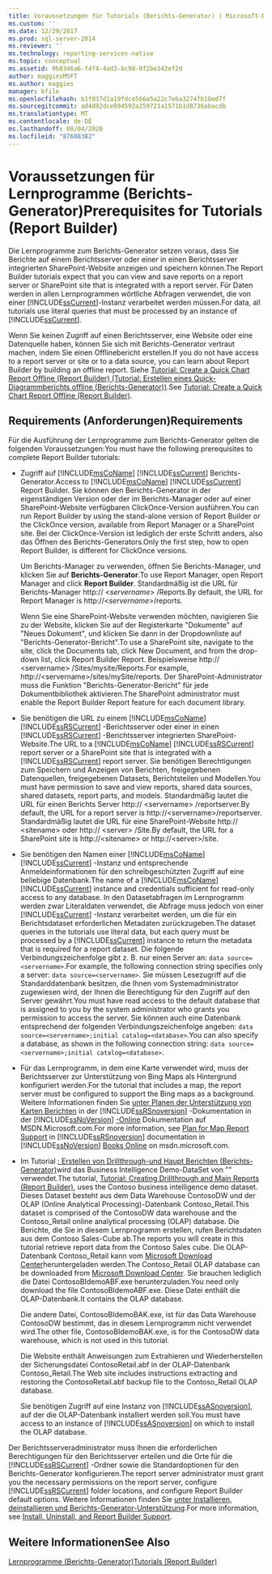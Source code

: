 ```yaml
---
title: Voraussetzungen für Tutorials (Berichts-Generator) | Microsoft-Dokumentation
ms.custom: ''
ms.date: 12/29/2017
ms.prod: sql-server-2014
ms.reviewer: ''
ms.technology: reporting-services-native
ms.topic: conceptual
ms.assetid: 9b8346a6-f4f4-4ad3-bc98-8f2be342ef2d
author: maggiesMSFT
ms.author: maggies
manager: kfile
ms.openlocfilehash: b1f037d1a19fdce566a5a22c7e6a3274fb10ed7f
ms.sourcegitcommit: ad4d92dce894592a259721a1571b1d8736abacdb
ms.translationtype: MT
ms.contentlocale: de-DE
ms.lasthandoff: 08/04/2020
ms.locfileid: "87608382"
---
```

# <a name="prerequisites-for-tutorials-report-builder"></a><span data-ttu-id="15430-102">Voraussetzungen für Lernprogramme (Berichts-Generator)</span><span class="sxs-lookup"><span data-stu-id="15430-102">Prerequisites for Tutorials (Report Builder)</span></span>
  <span data-ttu-id="15430-103">Die Lernprogramme zum Berichts-Generator setzen voraus, dass Sie Berichte auf einem Berichtsserver oder einer in einen Berichtsserver integrierten SharePoint-Website anzeigen und speichern können.</span><span class="sxs-lookup"><span data-stu-id="15430-103">The Report Builder tutorials expect that you can view and save reports on a report server or SharePoint site that is integrated with a report server.</span></span> <span data-ttu-id="15430-104">Für Daten werden in allen Lernprogrammen wörtliche Abfragen verwendet, die von einer [!INCLUDE[ssCurrent](../includes/sscurrent-md.md)]-Instanz verarbeitet werden müssen.</span><span class="sxs-lookup"><span data-stu-id="15430-104">For data, all tutorials use literal queries that must be processed by an instance of [!INCLUDE[ssCurrent](../includes/sscurrent-md.md)].</span></span>  
  
 <span data-ttu-id="15430-105">Wenn Sie keinen Zugriff auf einen Berichtsserver, eine Website oder eine Datenquelle haben, können Sie sich mit Berichts-Generator vertraut machen, indem Sie einen Offlinebericht erstellen.</span><span class="sxs-lookup"><span data-stu-id="15430-105">If you do not have access to a report server or site or to a data source, you can learn about Report Builder by building an offline report.</span></span> <span data-ttu-id="15430-106">Siehe [Tutorial: Create a Quick Chart Report Offline (Report Builder) (Tutorial: Erstellen eines Quick-Diagrammberichts offline (Berichts-Generator))](report-builder/tutorial-create-a-quick-chart-report-offline-report-builder.md).</span><span class="sxs-lookup"><span data-stu-id="15430-106">See [Tutorial: Create a Quick Chart Report Offline &#40;Report Builder&#41;](report-builder/tutorial-create-a-quick-chart-report-offline-report-builder.md).</span></span>  
  
## <a name="requirements"></a><span data-ttu-id="15430-107">Requirements (Anforderungen)</span><span class="sxs-lookup"><span data-stu-id="15430-107">Requirements</span></span>  
 <span data-ttu-id="15430-108">Für die Ausführung der Lernprogramme zum Berichts-Generator gelten die folgenden Voraussetzungen:</span><span class="sxs-lookup"><span data-stu-id="15430-108">You must have the following prerequisites to complete Report Builder tutorials:</span></span>  
  
-   <span data-ttu-id="15430-109">Zugriff auf [!INCLUDE[msCoName](../includes/msconame-md.md)] [!INCLUDE[ssCurrent](../includes/sscurrent-md.md)] Berichts-Generator.</span><span class="sxs-lookup"><span data-stu-id="15430-109">Access to [!INCLUDE[msCoName](../includes/msconame-md.md)] [!INCLUDE[ssCurrent](../includes/sscurrent-md.md)] Report Builder.</span></span> <span data-ttu-id="15430-110">Sie können den Berichts-Generator in der eigenständigen Version oder der im Berichts-Manager oder auf einer SharePoint-Website verfügbaren ClickOnce-Version ausführen.</span><span class="sxs-lookup"><span data-stu-id="15430-110">You can run Report Builder by using the stand-alone version of Report Builder or the ClickOnce version, available from Report Manager or a SharePoint site.</span></span> <span data-ttu-id="15430-111">Bei der ClickOnce-Version ist lediglich der erste Schritt anders, also das Öffnen des Berichts-Generators.</span><span class="sxs-lookup"><span data-stu-id="15430-111">Only the first step, how to open Report Builder, is different for ClickOnce versions.</span></span>  
  
     <span data-ttu-id="15430-112">Um Berichts-Manager zu verwenden, öffnen Sie Berichts-Manager, und klicken Sie auf **Berichts-Generator**.</span><span class="sxs-lookup"><span data-stu-id="15430-112">To use Report Manager, open Report Manager and click **Report Builder**.</span></span> <span data-ttu-id="15430-113">Standardmäßig ist die URL für Berichts-Manager http:// \<*servername*> /Reports.</span><span class="sxs-lookup"><span data-stu-id="15430-113">By default, the URL for Report Manager is http://\<*servername*>/reports.</span></span>  
  
     <span data-ttu-id="15430-114">Wenn Sie eine SharePoint-Website verwenden möchten, navigieren Sie zu der Website, klicken Sie auf der Registerkarte "Dokumente" auf "Neues Dokument", und klicken Sie dann in der Dropdownliste auf "Berichts-Generator-Bericht".</span><span class="sxs-lookup"><span data-stu-id="15430-114">To use a SharePoint site, navigate to the site, click the Documents tab, click New Document, and from the drop-down list, click Report Builder Report.</span></span> <span data-ttu-id="15430-115">Beispielsweise http:// \<servername> /Sites/mysite/Reports.</span><span class="sxs-lookup"><span data-stu-id="15430-115">For example, http://\<servername>/sites/mySite/reports.</span></span> <span data-ttu-id="15430-116">Der SharePoint-Administrator muss die Funktion "Berichts-Generator-Bericht" für jede Dokumentbibliothek aktivieren.</span><span class="sxs-lookup"><span data-stu-id="15430-116">The SharePoint administrator must enable the Report Builder Report feature for each document library.</span></span>  
  
-   <span data-ttu-id="15430-117">Sie benötigen die URL zu einem [!INCLUDE[msCoName](../includes/msconame-md.md)] [!INCLUDE[ssRSCurrent](../includes/ssrscurrent-md.md)] -Berichtsserver oder einer in einen [!INCLUDE[ssRSCurrent](../includes/ssrscurrent-md.md)] -Berichtsserver integrierten SharePoint-Website.</span><span class="sxs-lookup"><span data-stu-id="15430-117">The URL to a [!INCLUDE[msCoName](../includes/msconame-md.md)] [!INCLUDE[ssRSCurrent](../includes/ssrscurrent-md.md)] report server or a SharePoint site that is integrated with a [!INCLUDE[ssRSCurrent](../includes/ssrscurrent-md.md)] report server.</span></span> <span data-ttu-id="15430-118">Sie benötigen Berechtigungen zum Speichern und Anzeigen von Berichten, freigegebenen Datenquellen, freigegebenen Datasets, Berichtsteilen und Modellen.</span><span class="sxs-lookup"><span data-stu-id="15430-118">You must have permission to save and view reports, shared data sources, shared datasets, report parts, and models.</span></span> <span data-ttu-id="15430-119">Standardmäßig lautet die URL für einen Berichts Server http:// \<servername> /reportserver.</span><span class="sxs-lookup"><span data-stu-id="15430-119">By default, the URL for a report server is http://\<servername>/reportserver.</span></span> <span data-ttu-id="15430-120">Standardmäßig lautet die URL für eine SharePoint-Website http:// \<sitename> oder http:// \<server> /Site.</span><span class="sxs-lookup"><span data-stu-id="15430-120">By default, the URL for a SharePoint site is http://\<sitename> or http://\<server>/site.</span></span>  
  
-   <span data-ttu-id="15430-121">Sie benötigen den Namen einer [!INCLUDE[msCoName](../includes/msconame-md.md)] [!INCLUDE[ssCurrent](../includes/sscurrent-md.md)] -Instanz und entsprechende Anmeldeinformationen für den schreibgeschützten Zugriff auf eine beliebige Datenbank.</span><span class="sxs-lookup"><span data-stu-id="15430-121">The name of a [!INCLUDE[msCoName](../includes/msconame-md.md)] [!INCLUDE[ssCurrent](../includes/sscurrent-md.md)] instance and credentials sufficient for read-only access to any database.</span></span> <span data-ttu-id="15430-122">In den Datasetabfragen im Lernprogramm werden zwar Literaldaten verwendet, die Abfrage muss jedoch von einer [!INCLUDE[ssCurrent](../includes/sscurrent-md.md)] -Instanz verarbeitet werden, um die für ein Berichtsdataset erforderlichen Metadaten zurückzugeben.</span><span class="sxs-lookup"><span data-stu-id="15430-122">The dataset queries in the tutorials use literal data, but each query must be processed by a [!INCLUDE[ssCurrent](../includes/sscurrent-md.md)] instance to return the metadata that is required for a report dataset.</span></span> <span data-ttu-id="15430-123">Die folgende Verbindungszeichenfolge gibt z. B. nur einen Server an: `data source=<servername>`.</span><span class="sxs-lookup"><span data-stu-id="15430-123">For example, the following connection string specifies only a server: `data source=<servername>`.</span></span> <span data-ttu-id="15430-124">Sie müssen Lesezugriff auf die Standarddatenbank besitzen, die Ihnen vom Systemadministrator zugewiesen wird, der Ihnen die Berechtigung für den Zugriff auf den Server gewährt.</span><span class="sxs-lookup"><span data-stu-id="15430-124">You must have read access to the default database that is assigned to you by the system administrator who grants you permission to access the server.</span></span> <span data-ttu-id="15430-125">Sie können auch eine Datenbank entsprechend der folgenden Verbindungszeichenfolge angeben: `data source=<servername>;initial catalog=<database>`.</span><span class="sxs-lookup"><span data-stu-id="15430-125">You can also specify a database, as shown in the following connection string: `data source=<servername>;initial catalog=<database>`.</span></span>  
  
-   <span data-ttu-id="15430-126">Für das Lernprogramm, in dem eine Karte verwendet wird, muss der Berichtsserver zur Unterstützung von Bing Maps als Hintergrund konfiguriert werden.</span><span class="sxs-lookup"><span data-stu-id="15430-126">For the tutorial that includes a map, the report server must be configured to support the Bing maps as a background.</span></span> <span data-ttu-id="15430-127">Weitere Informationen finden Sie [unter Planen der Unterstützung von Karten Berichten](plan-for-map-report-support.md) in der [!INCLUDE[ssRSnoversion](../includes/ssrsnoversion-md.md)] -Dokumentation in der [!INCLUDE[ssNoVersion](../includes/ssnoversion-md.md)] [-Online](https://go.microsoft.com/fwlink/?LinkId=154888) Dokumentation auf MSDN.Microsoft.com.</span><span class="sxs-lookup"><span data-stu-id="15430-127">For more information, see [Plan for Map Report Support](plan-for-map-report-support.md) in [!INCLUDE[ssRSnoversion](../includes/ssrsnoversion-md.md)] documentation in [!INCLUDE[ssNoVersion](../includes/ssnoversion-md.md)] [Books Online](https://go.microsoft.com/fwlink/?LinkId=154888) on msdn.microsoft.com.</span></span>  
  
-   <span data-ttu-id="15430-128">Im Tutorial [: Erstellen von Drillthrough-und Haupt Berichten &#40;Berichts-Generator&#41;](tutorial-creating-drillthrough-and-main-reports-report-builder.md)wird das Business Intelligence Demo-DataSet von "" verwendet.</span><span class="sxs-lookup"><span data-stu-id="15430-128">The tutorial, [Tutorial: Creating Drillthrough and Main Reports &#40;Report Builder&#41;](tutorial-creating-drillthrough-and-main-reports-report-builder.md), uses the Contoso business intelligence demo dataset.</span></span> <span data-ttu-id="15430-129">Dieses Dataset besteht aus dem Data Warehouse ContosoDW und der OLAP (Online Analytical Processing)-Datenbank Contoso_Retail.</span><span class="sxs-lookup"><span data-stu-id="15430-129">This dataset is comprised of the ContosoDW data warehouse and the Contoso_Retail online analytical processing (OLAP) database.</span></span> <span data-ttu-id="15430-130">Die Berichte, die Sie in diesem Lernprogramm erstellen, rufen Berichtsdaten aus dem Contoso Sales-Cube ab.</span><span class="sxs-lookup"><span data-stu-id="15430-130">The reports you will create in this tutorial retrieve report data from the Contoso Sales cube.</span></span> <span data-ttu-id="15430-131">Die OLAP-Datenbank Contoso_Retail kann vom [Microsoft Download Center](https://www.microsoft.com/download/details.aspx?id=18279)heruntergeladen werden.</span><span class="sxs-lookup"><span data-stu-id="15430-131">The Contoso_Retail OLAP database can be downloaded from [Microsoft Download Center](https://www.microsoft.com/download/details.aspx?id=18279).</span></span> <span data-ttu-id="15430-132">Sie brauchen lediglich die Datei ContosoBIdemoABF.exe herunterzuladen.</span><span class="sxs-lookup"><span data-stu-id="15430-132">You need only download the file ContosoBIdemoABF.exe.</span></span> <span data-ttu-id="15430-133">Diese Datei enthält die OLAP-Datenbank.</span><span class="sxs-lookup"><span data-stu-id="15430-133">It contains the OLAP database.</span></span>  
  
     <span data-ttu-id="15430-134">Die andere Datei, ContosoBIdemoBAK.exe, ist für das Data Warehouse ContosoDW bestimmt, das in diesem Lernprogramm nicht verwendet wird.</span><span class="sxs-lookup"><span data-stu-id="15430-134">The other file, ContosoBIdemoBAK.exe, is for the ContosoDW data warehouse, which is not used in this tutorial.</span></span>  
  
     <span data-ttu-id="15430-135">Die Website enthält Anweisungen zum Extrahieren und Wiederherstellen der Sicherungsdatei ContosoRetail.abf in der OLAP-Datenbank Contoso_Retail.</span><span class="sxs-lookup"><span data-stu-id="15430-135">The Web site includes instructions extracting and restoring the ContosoRetail.abf backup file to the Contoso_Retail OLAP database.</span></span>  
  
     <span data-ttu-id="15430-136">Sie benötigen Zugriff auf eine Instanz von [!INCLUDE[ssASnoversion](../includes/ssasnoversion-md.md)], auf der die OLAP-Datenbank installiert werden soll.</span><span class="sxs-lookup"><span data-stu-id="15430-136">You must have access to an instance of [!INCLUDE[ssASnoversion](../includes/ssasnoversion-md.md)] on which to install the OLAP database.</span></span>  
  
 <span data-ttu-id="15430-137">Der Berichtsserveradministrator muss Ihnen die erforderlichen Berechtigungen für den Berichtsserver erteilen und die Orte für die [!INCLUDE[ssRSCurrent](../includes/ssrscurrent-md.md)] -Ordner sowie die Standardoptionen für den Berichts-Generator konfigurieren.</span><span class="sxs-lookup"><span data-stu-id="15430-137">The report server administrator must grant you the necessary permissions on the report server, configure [!INCLUDE[ssRSCurrent](../includes/ssrscurrent-md.md)] folder locations, and configure Report Builder default options.</span></span> <span data-ttu-id="15430-138">Weitere Informationen finden Sie [unter Installieren, deinstallieren und Berichts-Generator-Unterstützung](install-uninstall-and-report-builder-support.md).</span><span class="sxs-lookup"><span data-stu-id="15430-138">For more information, see [Install, Uninstall, and Report Builder Support](install-uninstall-and-report-builder-support.md).</span></span>  
  
## <a name="see-also"></a><span data-ttu-id="15430-139">Weitere Informationen</span><span class="sxs-lookup"><span data-stu-id="15430-139">See Also</span></span>  
 [<span data-ttu-id="15430-140">Lernprogramme &#40;Berichts-Generator&#41;</span><span class="sxs-lookup"><span data-stu-id="15430-140">Tutorials &#40;Report Builder&#41;</span></span>](report-builder-tutorials.md)  
  
  
